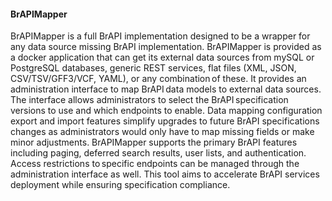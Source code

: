 #### BrAPIMapper

<!-- Valentin G: I'm planning to add a figure in supplementary data that shows data sets on a side, the mapper with some internal parts and the exposed BrAPI services. -->
BrAPIMapper is a full BrAPI implementation designed to be a wrapper for any data source missing BrAPI implementation. BrAPIMapper is provided as a docker application that can get its external data sources from mySQL or PostgreSQL databases, generic REST services, flat files (XML, JSON, CSV/TSV/GFF3/VCF, YAML), or any combination of these. It provides an administration interface to map BrAPI data models to external data sources. The interface allows administrators to select the BrAPI specification versions to use and which endpoints to enable. Data mapping configuration export and import features simplify upgrades to future BrAPI specifications changes as administrators would only have to map missing fields or make minor adjustments. BrAPIMapper supports the primary BrAPI features including paging, deferred search results, user lists, and authentication. Access restrictions to specific endpoints can be managed through the administration interface as well. This tool aims to accelerate BrAPI services deployment while ensuring specification compliance. 
